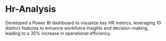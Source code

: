 # Hr-Analysis
Developed a Power BI dashboard to visualize key HR metrics, leveraging 10 distinct features to enhance workforce insights and decision-making, leading to a 35\% increase in operational efficiency.
